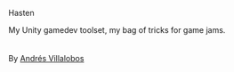 Hasten

My Unity gamedev toolset, my bag of tricks for game jams.
<br>
<br>
<br>
By [Andrés Villalobos](twitter.com/matnesis)
